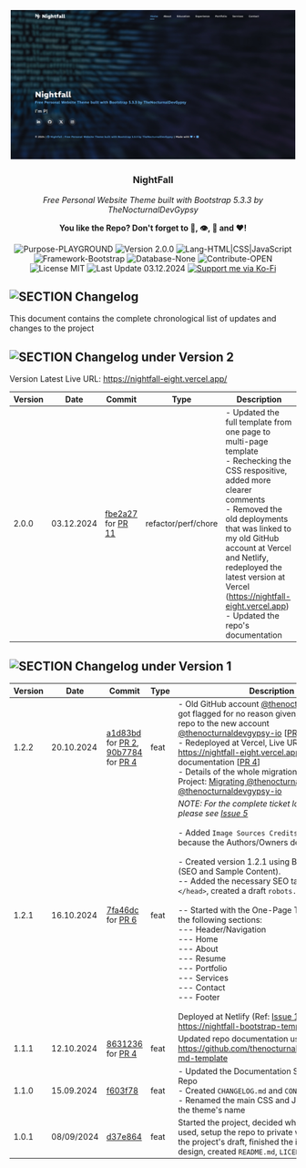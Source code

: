 <p align="center"><img src="md_assets/preview-image.jpg" alt="Logo" width="500"></p>
<h3 align="center">NightFall</h3>
<p align="center"><em>Free Personal Website Theme built with Bootstrap 5.3.3 by TheNocturnalDevGypsy</em></p>
<p align="center"><strong>You like the Repo? Don't forget to 🌟, 👁️, 🔱 and ❤️!</strong></p>
<p align="center">
   <img src="https://img.shields.io/badge/Purpose-PLAYGROUND-%2300416a?logoColor=white&labelColor=%2300416a&color=%2324292e&textColor=white" alt="Purpose-PLAYGROUND">
   <img src="https://img.shields.io/badge/Version-2.0.0-%2300416a?logoColor=white&labelColor=%2300416a&color=%2324292e&textColor=white" alt="Version 2.0.0">
   <img src="https://img.shields.io/badge/Lang-HTML%20|%20CSS%20|%20JavaScript-%2300416a?logoColor=white&labelColor=%2300416a&color=%2324292e&textColor=white" alt="Lang-HTML|CSS|JavaScript">
   <img src="https://img.shields.io/badge/Framework-Bootstrap-%2300416a?logoColor=white&labelColor=%2300416a&color=%2324292e&textColor=white" alt="Framework-Bootstrap">
   <img src="https://img.shields.io/badge/Database-None-%2300416a?logoColor=white&labelColor=%2300416a&color=%2324292e&textColor=white" alt="Database-None">
   <img src="https://img.shields.io/badge/Contribute-OPEN-%2300416a?logoColor=white&labelColor=%2300416a&color=%2324292e&textColor=white" alt="Contribute-OPEN">
   <img src="https://img.shields.io/badge/License-MIT-%2300416a?logoColor=white&labelColor=%2300416a&color=%2324292e&textColor=white" alt="License MIT">
   <img src="https://img.shields.io/badge/Last%20Update-03.12.2024-%2300416a?logoColor=white&labelColor=%2300416a&color=%2324292e&textColor=white" alt="Last Update 03.12.2024">
   <a href="https://ko-fi.com/thenocturnaldevgypsy">
      <img src="https://img.shields.io/badge/Support%20me%20via%20Ko--Fi-%2300416a?logo=ko-fi&logoColor=white&color=%2300416a&textColor=white" alt="Support me via Ko-Fi">
   </a>
</p>

## ![SECTION Changelog](https://custom-icon-badges.demolab.com/badge/-Changelog-2471AE?logo=log&logoColor=white&labelColor=2471AE)
This document contains the complete chronological list of updates and changes to the project

## ![SECTION Changelog under Version 2](https://custom-icon-badges.demolab.com/badge/-Changelog%20under%20Version%202-24292e?logo=flame&logoColor=white&labelColor=00416a)

Version Latest Live URL: https://nightfall-eight.vercel.app/

| Version | Date | Commit | Type | Description |
| ------------- | ------------- | ------------- | ------------- | ------------- |
| 2.0.0 | 03.12.2024 | [fbe2a27](https://github.com/thenocturnaldevgypsy-io/nightfall-bootstrap-template-personal/commit/fbe2a2749efe82420118841651f4844dee4b3a21) for [PR 11](https://github.com/thenocturnaldevgypsy-io/nightfall-bootstrap-template-personal/pull/11) | refactor/perf/chore | - Updated the full template from one page to multi-page template<br>- Rechecking the CSS respositive, added more clearer comments<br>- Removed the old deployments that was linked to my old GitHub account at Vercel and Netlify, redeployed the latest version at Vercel (https://nightfall-eight.vercel.app)<br>- Updated the repo's documentation |

## ![SECTION Changelog under Version 1](https://custom-icon-badges.demolab.com/badge/-Changelog%20under%20Version%201-24292e?logo=flame&logoColor=white&labelColor=00416a)

| Version | Date | Commit | Type | Description |
| ------------- | ------------- | ------------- | ------------- | ------------- |
| 1.2.2 | 20.10.2024 | [a1d83bd](https://github.com/thenocturnaldevgypsy-io/nightfall-bootstrap-template-personal/commit/a1d83bdcec79df4879ae65dd5b770ddd0889c0ba) for [PR 2](https://github.com/thenocturnaldevgypsy-io/nightfall-bootstrap-template-personal/pull/2), [90b7784](https://github.com/thenocturnaldevgypsy-io/nightfall-bootstrap-template-personal/commit/90b7784409d954c01fe0ee237176f08257150786) for [PR 4](https://github.com/thenocturnaldevgypsy-io/nightfall-bootstrap-template-personal/pull/4) | feat | - Old GitHub account [@thenocturnaldevgypsy](https://github.com/thenocturnaldevgypsy) got flagged for no reason given, recreating the repo to the new account [@thenocturnaldevgypsy-io](https://github.com/thenocturnaldevgypsy-io) [[PR 2](https://github.com/thenocturnaldevgypsy-io/nightfall-bootstrap-template-personal/pull/2)]<br>- Redeployed at Vercel, Live URL: https://nightfall-eight.vercel.app/, updated documentation [[PR 4](https://github.com/thenocturnaldevgypsy-io/nightfall-bootstrap-template-personal/pull/4)]<br>- Details of the whole migration, see GitHub Project: [Migrating @thenocturnaldevgypsy to @thenocturnaldevgypsy-io](https://github.com/users/thenocturnaldevgypsy-io/projects/1/views/1) |
| 1.2.1 | 16.10.2024 | [7fa46dc](https://github.com/thenocturnaldevgypsy/nightfall-bootstrap-template-developer-portfolio/commit/7fa46dc29b2c4589f2936470847537c702c97dcb) for [PR 6](https://github.com/thenocturnaldevgypsy/nightfall-bootstrap-template-developer-portfolio/pull/6) | feat | *NOTE: For the complete ticket logs/activities, please see [Issue 5](https://github.com/thenocturnaldevgypsy/nightfall-bootstrap-template-developer-portfolio/issues/5)*<br><br>- Added `Image Sources Credits` at `README.md` because the Authors/Owners deserved it.<br><br>- Created version 1.2.1 using Bootstrap 5.3.3 (SEO and Sample Content).<br>-- Added the necessary SEO tags at the `<head></head>`, created a draft `robots.txt`<br><br>-- Started with the One-Page Template, created the following sections:<br>--- Header/Navigation<br>--- Home<br>--- About<br>--- Resume<br>--- Portfolio<br>--- Services<br>--- Contact<br>--- Footer<br><br>Deployed at Netlify (Ref: [Issue 12](https://github.com/thenocturnaldevgypsy/nightfall-bootstrap-template-personal/issues/12)) : https://nightfall-bootstrap-template.netlify.app/ |
| 1.1.1 | 12.10.2024 | [8631236](https://github.com/thenocturnaldevgypsy/nightfall-bootstrap-template-developer-portfolio/pull/4/commits/8631236253cde72f2b528f63e7228a2fbe1fe0f4) for [PR 4](https://github.com/thenocturnaldevgypsy/nightfall-bootstrap-template-developer-portfolio/pull/4) | feat | Updated repo documentation using https://github.com/thenocturnaldevgypsy/github-md-template |
| 1.1.0 | 15.09.2024 | [f603f78](https://github.com/thenocturnaldevgypsy/nightfall-bootstrap-template-developer-portfolio/commit/f603f78ce1873ed514b6743800422f6c86b9a0c9) | feat | - Updated the Documentation Structure of the Repo<br>- Created `CHANGELOG.md` and `CONTRIBUTING.md`<br>- Renamed the main CSS and JS files to match the theme's name |
| 1.0.1 | 08/09/2024 | [d37e864](https://github.com/thenocturnaldevgypsy/nightfall-bootstrap-template-developer-portfolio/commit/d37e864171e7ea136242b7f05cfb609ea07de06b) | feat | Started the project, decided which tools to be used, setup the repo to private while working on the project's draft, finished the initial directory design, created `README.md`, `LICENSE`, `FUNDING.yml`. |